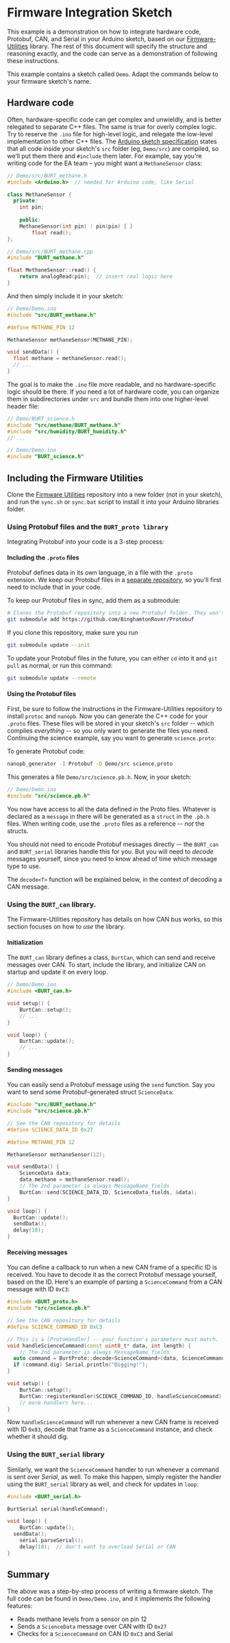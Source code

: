 # Firmware Integration Sketch

This example is a demonstration on how to integrate hardware code, Protobuf, CAN, and Serial in your Arduino sketch, based on our [Firmware-Utilities](https://github.com/BinghamtonRover/Firmware-Utilities) library. The rest of this document will specify the structure and reasoning exactly, and the code can serve as a demonstration of following these instructions.

This example contains a sketch called `Demo`. Adapt the commands below to your firmware sketch's name. 

## Hardware code

Often, hardware-specific code can get complex and unwieldly, and is better relegated to separate C++ files. The same is true for overly complex logic. Try to reserve the `.ino` file for high-level logic, and relegate the low-level implementation to other C++ files. The [Arduino sketch specification](https://arduino.github.io/arduino-cli/0.20/sketch-specification/#additional-code-files) states that all code inside your sketch's `src` folder (eg, `Demo/src`) are compiled, so we’ll put them there and `#include` them later. For example, say you're writing code for the EA team – you might want a `MethaneSensor` class: 

```cpp
// Demo/src/BURT_methane.h
#include <Arduino.h>  // needed for Arduino code, like Serial

class MethaneSensor {
  private: 
  	int pin;
  
	public:
  	MethaneSensor(int pin) : pin(pin) { }
		float read();
};
```
```cpp
// Demo/src/BURT_methane.cpp
#include "BURT_methane.h"

float MethaneSensor::read() { 
	return analogRead(pin);  // insert real logic here
}
```
And then simply include it in your sketch: 
```cpp
// Demo/Demo.ino
#include "src/BURT_methane.h"

#define METHANE_PIN 12

MethaneSensor methaneSensor(METHANE_PIN);

void sendData() { 
  float methane = methaneSensor.read(); 
  // ...
}
```

The goal is to make the `.ino` file more readable, and no hardware-specific logic should be there. If you need a lot of hardware code, you can organize them in subdirectories under `src` and bundle them into one higher-level header file:

```cpp
// Demo/BURT_science.h
#include "src/methane/BURT_methane.h"
#include "src/humidity/BURT_humidity.h"
// ...
```

```cpp
// Demo/Demo.ino
#include "BURT_science.h"
```

## Including the Firmware Utilities

Clone the [Firmware Utilities](https://github.com/BinghamtonRover/Firmware-Utilities) repository into a new folder (not in your sketch), and run the `sync.sh` or `sync.bat` script to install it into your Arduino libraries folder.

### Using Protobuf files and the `BURT_proto library`

Integrating Protobuf into your code is a 3-step process: 

#### Including the `.proto` files

Protobuf defines data in its own language, in a file with the `.proto` extension. We keep our Protobuf files in a [separate repository](https://github.com/BinghamtonRover/Protobuf), so you'll first need to include that in your code. 

To keep our Protobuf files in sync, add them as a submodule: 
```bash
# Clones the Protobuf repository into a new Protobuf folder. They won't be compiled
git submodule add https://github.com/BinghamtonRover/Protobuf
```
If you clone this repository, make sure you run
```bash
git submodule update --init
```
To update your Protobuf files in the future, you can either `cd` into it and `git pull` as normal, or run this command: 
```bash
git submodule update --remote
```

#### Using the Protobuf files

First, be sure to follow the instructions in the Firmware-Utilities repository to install `protoc` and `nanopb`. Now you can generate the C++ code for your `.proto` files. These files will be stored in your sketch's `src` folder -- which compiles _everything_ -- so you only want to generate the files you need. Continuing the science example, say you want to generate `science.proto`: 

To generate Protobuf code: 
```bash
nanopb_generator -I Protobuf -D Demo/src science.proto
```

This generates a file `Demo/src/science.pb.h`. Now, in your sketch: 
```cpp
// Demo/Demo.ino
#include "src/science.pb.h"
```

You now have access to all the data defined in the Proto files. Whatever is declared as a `message` in there will be generated as a `struct` in the `.pb.h` files. When writing code, use the `.proto` files as a reference -- _not_ the structs.

You should not need to encode Protobuf messages directly -- the `BURT_can` and `BURT_serial` libraries handle this for you. But you will need to _decode_ messages yourself, since you need to know ahead of time which message type to use. 

The `decode<T>` function will be explained below, in the context of decoding a CAN message.

### Using the `BURT_can` library.

The Firmware-Utilities repository has details on how CAN bus works, so this section focuses on how to _use_ the library. 

#### Initialization

The `BURT_can` library defines a class, `BurtCan`, which can send and receive messages over CAN. To start, include the library, and initialize CAN on startup and update it on every loop. 

```cpp
// Demo/Demo.ino
#include <BURT_can.h>

void setup() {
	BurtCan::setup();
	// ...
}

void loop() {
	BurtCan::update();
	// ...
}
```

#### Sending messages

You can easily send a Protobuf message using the `send` function. Say you want to send some Protobuf-generated struct `ScienceData`: 

```cpp
#include "src/BURT_methane.h"
#include "src/science.pb.h"

// See the CAN repository for details
#define SCIENCE_DATA_ID 0x27  

#define METHANE_PIN 12

MethaneSensor methaneSensor(12);

void sendData() {
	ScienceData data;
	data.methane = methaneSensor.read();
	// The 2nd parameter is always MessageName_fields
	BurtCan::send(SCIENCE_DATA_ID, ScienceData_fields, &data);
}

void loop() {
  BurtCan::update();
  sendData();
  delay(10);
}
```

#### Receiving messages

You can define a callback to run when a new CAN frame of a specific ID is received. You have to decode it as the correct Protobuf message yourself, based on the ID. Here's an example of parsing a `ScienceCommand` from a CAN message with ID `0xC3`: 

```cpp
#include <BURT_proto.h>
#include "src/science.pb.h"

// See the CAN repository for details
#define SCIENCE_COMMAND_ID 0xC3

// This is a [ProtoHandler] -- your function's parameters must match.
void handleScienceCommand(const uint8_t* data, int length) {
	// The 2nd parameter is always MessageName_fields
  auto command = BurtProto::decode<ScienceCommand>(data, ScienceCommand_fields);
  if (command.dig) Serial.println("Digging!");
}

void setup() {
	BurtCan::setup();
	BurtCan::registerHandler(SCIENCE_COMMAND_ID, handleScienceCommand);
	// more handlers here...
}
```

Now `handleScienceCommand` will run whenever a new CAN frame is received with ID `0x83`, decode that frame as a `ScienceCommand` instance, and check whether it should dig.

### Using the `BURT_serial` library

Similarly, we want the `ScienceCommand` handler to run whenever a command is sent over _Serial_, as well. To make this happen, simply register the handler using the `BURT_serial` library as well, and check for updates in `loop`: 

```cpp
#include <BURT_serial.h>

BurtSerial serial(handleCommand);

void loop() {
	BurtCan::update();
  sendData();
	serial.parseSerial();
	delay(10);  // don't want to overload Serial or CAN
}
```

## Summary
The above was a step-by-step process of writing a firmware sketch. The full code can be found in `Demo/Demo.ino`, and it implements the following features: 

- Reads methane levels from a sensor on pin 12
- Sends a `ScienceData` message over CAN with ID `0x27`
- Checks for a `ScienceCommand` on CAN ID `0xC3` and Serial
